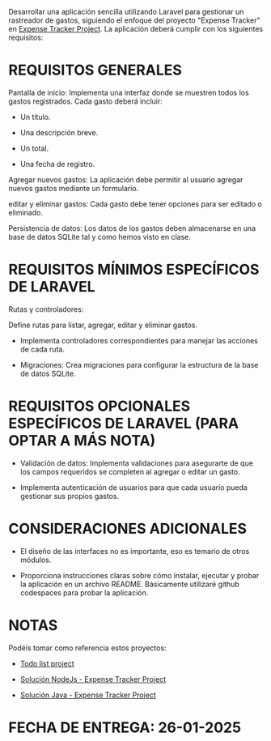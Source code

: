 Desarrollar una aplicación sencilla utilizando Laravel para gestionar un rastreador de gastos, siguiendo el enfoque del proyecto "Expense Tracker" en [Expense Tracker Project](https://roadmap.sh/projects/expense-tracker). La aplicación deberá cumplir con los siguientes requisitos:

# REQUISITOS GENERALES

Pantalla de inicio: Implementa una interfaz donde se muestren todos los gastos registrados. Cada gasto deberá incluir:

- Un título.

- Una descripción breve.

- Un total.

- Una fecha de registro.

Agregar nuevos gastos: La aplicación debe permitir al usuario agregar nuevos gastos mediante un formulario.

editar y eliminar gastos: Cada gasto debe tener opciones para ser editado o eliminado.

Persistencia de datos: Los datos de los gastos deben almacenarse en una base de datos SQLite tal y como hemos visto en clase.

#  REQUISITOS MÍNIMOS ESPECÍFICOS DE LARAVEL

Rutas y controladores:

Define rutas para listar, agregar, editar y eliminar gastos.

* Implementa controladores correspondientes para manejar las acciones de cada ruta.

* Migraciones: Crea migraciones para configurar la estructura de la base de datos SQLite.

#  REQUISITOS OPCIONALES ESPECÍFICOS DE LARAVEL (PARA OPTAR A MÁS NOTA)

* Validación de datos: Implementa validaciones para asegurarte de que los campos requeridos se completen al agregar o editar un gasto.

* Implementa autenticación de usuarios para que cada usuario pueda gestionar sus propios gastos.

# CONSIDERACIONES ADICIONALES

* El diseño de las interfaces no es importante, eso es temario de otros módulos.
  
* Proporciona instrucciones claras sobre cómo instalar, ejecutar y probar la aplicación en un archivo README. Básicamente utilizaré github codespaces para probar la aplicación.

# NOTAS

Podéis tomar como referencia estos proyectos:

- [Todo list project](https://github.com/maximofernandezriera/todo-list-sqlite)

- [Solución NodeJs - Expense Tracker Project](https://github.com/roadmap-mini-projects/expense-tracker-cli)
- [Solución Java - Expense Tracker Project](https://github.com/roadmap-mini-projects/expense-tracker-cli)

# FECHA DE ENTREGA: 26-01-2025
